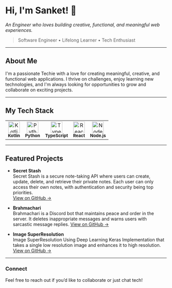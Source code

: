 # Hi, I'm Sanket! 👋

*An Engineer who loves building creative, functional, and meaningful web experiences.*

> Software Engineer • Lifelong Learner • Tech Enthusiast

---

## About Me

I'm a passionate Techie with a love for creating meaningful, creative, and functional web applications. I thrive on challenges, enjoy learning new technologies, and I'm always looking for opportunities to grow and collaborate on exciting projects.

---

## My Tech Stack

<table>
  <tr>
    <td align="center">
      <img src="https://cdn.simpleicons.org/kotlin/7F52FF" width="36" height="36" alt="Kotlin" /><br/>
      <sub><b>Kotlin</b></sub>
    </td>
    <td align="center">
      <img src="https://cdn.simpleicons.org/python/3776AB" width="36" height="36" alt="Python" /><br/>
      <sub><b>Python</b></sub>
    </td>
    <td align="center">
      <img src="https://cdn.simpleicons.org/typescript/3178C6" width="36" height="36" alt="TypeScript" /><br/>
      <sub><b>TypeScript</b></sub>
    </td>
    <td align="center">
      <img src="https://cdn.simpleicons.org/react/61DAFB" width="36" height="36" alt="React" /><br/>
      <sub><b>React</b></sub>
    </td>
    <td align="center">
      <img src="https://cdn.simpleicons.org/nodedotjs/339933" width="36" height="36" alt="Node.js" /><br/>
      <sub><b>Node.js</b></sub>
    </td>
  </tr>
</table>

---

## Featured Projects

- **Secret Stash**  
  Secret Stash is a secure note-taking API where users can create, update, delete, and retrieve their private notes. Each user can only access their own notes, with authentication and security being top priorities.  
  [View on GitHub →](https://github.com/Sanketp1997/secret-stash)

- **Brahmachari**  
  Brahmachari is a Discord bot that maintains peace and order in the server. It deletes inappropriate messages and warns users with sarcastic message replies.
  [View on GitHub →](https://github.com/Sanketp1997/Brahmachari-the-discord-bot)

- **Image SuperResolution**  
  Image SuperResolution Using Deep Learning Keras Implementation that takes a single low resolution image and enhances it to high resolution.
  [View on GitHub →](https://github.com/Sanketp1997/Image-SuperResolution-Using-Deep-Leaning-Keras-Implementation-)

---

### Connect

Feel free to reach out if you’d like to collaborate or just chat tech!
